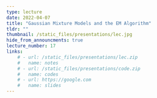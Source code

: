 ```yaml
---
type: lecture
date: 2022-04-07
title: "Gaussian Mixture Models and the EM Algorithm"
tldr: ""
thumbnail: /static_files/presentations/lec.jpg
hide_from_announcments: true
lecture_number: 17
links: 
    # - url: /static_files/presentations/lec.zip
    #   name: notes
    # - url: /static_files/presentations/code.zip
    #   name: codes
    # - url: https://google.com
    #   name: slides
---
```

<!-- **Suggested Readings:** -->
<!-- - [Readings 1](http://example.com) -->
